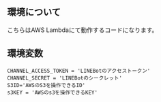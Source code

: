 ## 環境について
こちらはAWS Lambdaにて動作するコードになります。

## 環境変数

```
CHANNEL_ACCESS_TOKEN = 'LINEBotのアクセストークン'
CHANNEL_SECRET = 'LINEBotのシークレット'
S3ID='AWSのS3を操作できるID'
s3KEY = 'AWSのs3を操作できるKEY' 
```

